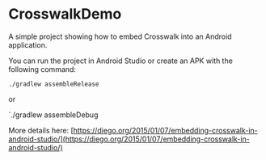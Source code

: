 # CrosswalkDemo
A simple project showing how to embed Crosswalk into an Android application.

You can run the project in Android Studio or create an APK with the following command:

`./gradlew assembleRelease`

or

`./gradlew assembleDebug

More details here: [https://diego.org/2015/01/07/embedding-crosswalk-in-android-studio/](https://diego.org/2015/01/07/embedding-crosswalk-in-android-studio/)